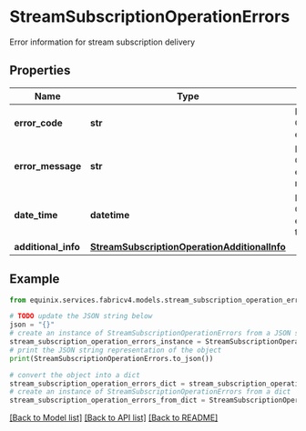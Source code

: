 # StreamSubscriptionOperationErrors

Error information for stream subscription delivery

## Properties

Name | Type | Description | Notes
------------ | ------------- | ------------- | -------------
**error_code** | **str** | Equinix Observability error code | [optional] 
**error_message** | **str** | Equinix Observability error message | [optional] 
**date_time** | **datetime** | Equinix Observability error date time | [optional] 
**additional_info** | [**StreamSubscriptionOperationAdditionalInfo**](StreamSubscriptionOperationAdditionalInfo.md) |  | [optional] 

## Example

```python
from equinix.services.fabricv4.models.stream_subscription_operation_errors import StreamSubscriptionOperationErrors

# TODO update the JSON string below
json = "{}"
# create an instance of StreamSubscriptionOperationErrors from a JSON string
stream_subscription_operation_errors_instance = StreamSubscriptionOperationErrors.from_json(json)
# print the JSON string representation of the object
print(StreamSubscriptionOperationErrors.to_json())

# convert the object into a dict
stream_subscription_operation_errors_dict = stream_subscription_operation_errors_instance.to_dict()
# create an instance of StreamSubscriptionOperationErrors from a dict
stream_subscription_operation_errors_from_dict = StreamSubscriptionOperationErrors.from_dict(stream_subscription_operation_errors_dict)
```
[[Back to Model list]](../README.md#documentation-for-models) [[Back to API list]](../README.md#documentation-for-api-endpoints) [[Back to README]](../README.md)


